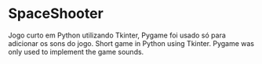 # SpaceShooter
Jogo curto em Python utilizando Tkinter, Pygame foi usado só para adicionar os sons do jogo.
Short game in Python using Tkinter. Pygame was only used to implement the game sounds.
